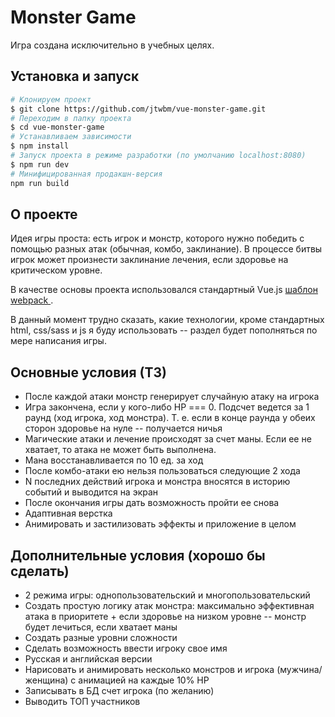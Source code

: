 # Monster Game
Игра создана исключительно в учебных целях.

## Установка и запуск

```sh
# Клонируем проект
$ git clone https://github.com/jtwbm/vue-monster-game.git
# Переходим в папку проекта
$ cd vue-monster-game
# Устанавливаем зависимости
$ npm install
# Запуск проекта в режиме разработки (по умолчанию localhost:8080)
$ npm run dev
# Минифицированная продакшн-версия
npm run build
```

## О проекте
Идея игры проста: есть игрок и монстр, которого нужно победить с помощью разных атак (обычная, комбо, заклинание). В процессе битвы игрок может произнести заклинание лечения, если здоровье на критическом уровне.

В качестве основы проекта использовался стандартный Vue.js [шаблон webpack ](https://github.com/vuejs-templates/webpack).

В данный момент трудно сказать, какие технологии, кроме стандартных html, css/sass и js я буду использовать -- раздел будет пополняться по мере написания игры.

## Основные условия (ТЗ)
- После каждой атаки монстр генерирует случайную атаку на игрока
- Игра закончена, если у кого-либо HP === 0. Подсчет ведется за 1 раунд (ход игрока, ход монстра). Т. е. если в конце раунда у обеих сторон здоровье на нуле -- получается ничья
- Магические атаки и лечение происходят за счет маны. Если ее не хватает, то атака не может быть выполнена.
- Мана восстанавливается по 10 ед. за ход
- После комбо-атаки ею нельзя пользоваться следующие 2 хода
- N последних действий игрока и монстра вносятся в историю событий и выводится на экран
- После окончания игры дать возможность пройти ее снова
- Адаптивная верстка
- Анимировать и застилизовать эффекты и приложение в целом

## Дополнительные условия (хорошо бы сделать)
- 2 режима игры: однопользовательский и многопользовательский
- Создать простую логику атак монстра: максимально эффективная атака в приоритете + если здоровье на низком уровне -- монстр будет лечиться, если хватает маны
- Создать разные уровни сложности
- Сделать возможность ввести игроку свое имя
- Русская и английская версии
- Нарисовать и анимировать несколько монстров и игрока (мужчина/женщина) с анимацией на каждые 10% HP
- Записывать в БД счет игрока (по желанию)
- Выводить ТОП участников